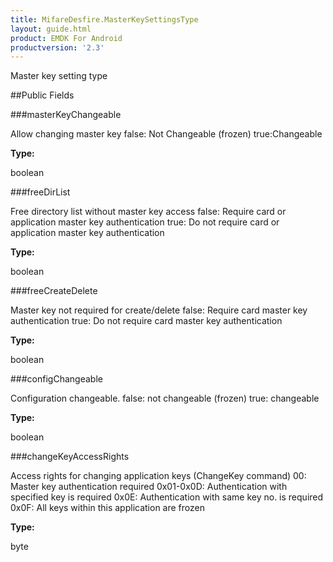 ```yaml
---
title: MifareDesfire.MasterKeySettingsType
layout: guide.html
product: EMDK For Android
productversion: '2.3'
---
```


Master key setting type

##Public Fields

###masterKeyChangeable

Allow changing master key false: Not Changeable (frozen)
 true:Changeable

**Type:**

boolean

###freeDirList

Free directory list without master key access false: Require card or
 application master key authentication true: Do not require card or
 application master key authentication

**Type:**

boolean

###freeCreateDelete

Master key not required for create/delete false: Require card master
 key authentication true: Do not require card master key
 authentication

**Type:**

boolean

###configChangeable

Configuration changeable. false: not changeable (frozen) true:
 changeable

**Type:**

boolean

###changeKeyAccessRights

Access rights for changing application keys (ChangeKey command) 00:
 Master key authentication required 0x01-0x0D: Authentication with
 specified key is required 0x0E: Authentication with same key no. is
 required 0x0F: All keys within this application are frozen

**Type:**

byte













